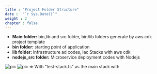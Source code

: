 ```yaml
---
title : "Project Folder Structure"
date :  "`r Sys.Date()`" 
weight : 2 
chapter : false
---
```

- **Main folder:**
bin,lib and src folder, bin/lib folders generate by aws cdk project template
- **bin folder:**
starting point of application
- **lib folder:**
Infrastructure ad codes, Iac Stacks with aws cdk
- **nodejs_src folder:**
Microservice deployment codes with Nodejs


![pic](/FCJ2024-Mission2/images/folder.png)
![pic](/FCJ2024-Mission2/images/folder2.png)
=> With "test-stack.ts" as the main stack with 
